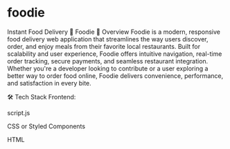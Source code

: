 # foodie
Instant Food Delivery
🍔 Foodie
🚀 Overview
Foodie is a modern, responsive food delivery web application that streamlines the way users discover, order, and enjoy meals from their favorite local restaurants. Built for scalability and user experience, Foodie offers intuitive navigation, real-time order tracking, secure payments, and seamless restaurant integration. Whether you're a developer looking to contribute or a user exploring a better way to order food online, Foodie delivers convenience, performance, and satisfaction in every bite.

🛠️ Tech Stack
Frontend:

script.js

CSS or Styled Components

HTML

